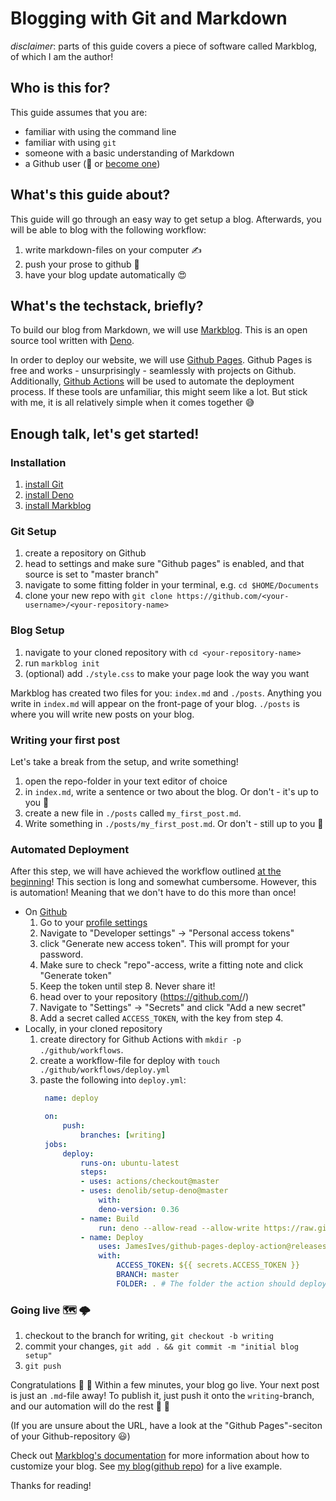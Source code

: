 # Blogging with Git and Markdown 

_disclaimer_: parts of this guide covers a piece of software called Markblog, of which I am the author!

## Who is this for? 
This guide assumes that you are: 
* familiar with using the command line
* familiar with using `git`
* someone with a basic understanding of Markdown
* a Github user (👋 or [become one](https://github.com/join))

## What's this guide about? 
This guide will go through an easy way to get setup a blog. Afterwards, you 
will be able to blog with the following workflow: 
1. write markdown-files on your computer ✍️
2. push your prose to github 🐙
3. have your blog update automatically 😍

## What's the techstack, briefly? 
To build our blog from Markdown, we will use [Markblog](https://github.com/olaven/markblog). 
This is an open source tool written with [Deno](deno.land). 

In order to deploy our website, we will use [Github Pages](https://pages.github.com/). Github Pages 
is free and works - unsurprisingly - seamlessly with projects on Github. 
Additionally, [Github Actions](https://github.com/features/actions) will be used to automate the 
deployment process. If these tools are unfamiliar, this might seem like a lot. But stick with me, 
it is all relatively simple when it comes together 😅

## Enough talk, let's get started!

### Installation
1. [install Git](https://git-scm.com/)
2. [install Deno](https://deno.land/#install)
3. [install Markblog](https://github.com/olaven/markblog#installation)

### Git Setup 
1. create a repository on Github 
2. head to settings and make sure "Github pages" is enabled, and that source is set to "master branch"
3. navigate to some fitting folder in your terminal, e.g. `cd $HOME/Documents`
4. clone your new repo with `git clone https://github.com/<your-username>/<your-repository-name>`

### Blog Setup
1. navigate to your cloned repository with `cd <your-repository-name>`
2. run `markblog init`
3. (optional) add `./style.css` to make your page look the way you want

Markblog has created two files for you: `index.md` and `./posts`. 
Anything you write in `index.md` will appear on the front-page of your blog. 
`./posts` is where you will write new posts on your blog. 

### Writing your first post 
Let's take a break from the setup, and write something!
1. open the repo-folder in your text editor of choice
2. in `index.md`, write a sentence or two about the blog. Or don't - it's up to you 🤗
3. create a new file in `./posts` called `my_first_post.md`. 
4. Write something in `./posts/my_first_post.md`. Or don't - still up to you 🍨

### Automated Deployment
After this step, we will have achieved the workflow outlined [at the beginning](#whats-this-guide-about)!
This section is long and somewhat cumbersome. However, this is automation! Meaning that 
we don't have to do this more than once!

* On [Github](https://github.com)
  1. Go to your [profile settings](https://github.com/settings/profile)
  2. Navigate to "Developer settings" -> "Personal access tokens" 
  3. click "Generate new access token". This will prompt for your password.
  4. Make sure to check "repo"-access, write a fitting note and click "Generate token"
  5. Keep the token until step 8. Never share it!
  6. head over to your repository (https://github.com/<your-username>/<your-repository-name>)
  7. Navigate to "Settings" -> "Secrets" and click "Add a new secret"
  8. Add a secret called `ACCESS_TOKEN`, with the key from step 4.
* Locally, in your cloned repository
  1. create directory for Github Actions with `mkdir -p ./github/workflows`. 
  2. create a workflow-file for deploy with `touch ./github/workflows/deploy.yml`
  3. paste the following into `deploy.yml`: 
     ```yml
      name: deploy

      on:
          push:
              branches: [writing]
      jobs:
          deploy:
              runs-on: ubuntu-latest
              steps:
              - uses: actions/checkout@master
              - uses: denolib/setup-deno@master
                  with:
                  deno-version: 0.36
              - name: Build
                  run: deno --allow-read --allow-write https://raw.githubusercontent.com/olaven/markblog/master/markblog.ts build 
              - name: Deploy
                  uses: JamesIves/github-pages-deploy-action@releases/v3
                  with:
                      ACCESS_TOKEN: ${{ secrets.ACCESS_TOKEN }}
                      BRANCH: master 
                      FOLDER: . # The folder the action should deploy.
     ```

### Going live 🗺 🌩
1. checkout to the branch for writing, `git checkout -b writing`
2. commit your changes, `git add . && git commit -m "initial blog setup"`
3. `git push`

Congratulations 👏 🎊 Within a few minutes, your blog go live. 
Your next post is just an `.md`-file away! To publish it, just push it 
onto the `writing`-branch, and our automation will do the rest 🍇 🍏

(If you are unsure about the URL, have a look at the "Github Pages"-seciton of your Github-repository 😃)

Check out [Markblog's documentation](https://github.com/olaven/markblog#documentation) for more information about how to customize your blog.
See [my blog](olaven.org)([github repo](https://github.com/olaven/olaven.github.io)) for a live example.

Thanks for reading! 
